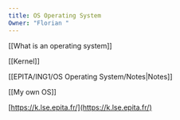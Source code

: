 ```yaml
---
title: OS Operating System
Owner: "Florian "
---
```

[[What is an operating system]]

[[Kernel]]

[[EPITA/ING1/OS Operating System/Notes|Notes]]

[[My own OS]]

[https://k.lse.epita.fr/](https://k.lse.epita.fr/)